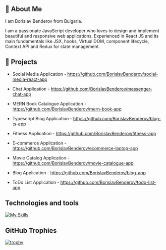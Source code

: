 ## 👋 About Me

I am Borislav Benderov from Bulgaria.

I am a passionate JavaScript developer who loves to design and implement beautiful and responsive web applications.
Experienced in React JS and its main fundamentals like JSX, hooks, Virtual DOM, component lifecycle, Context API and
Redux for state management.

## 🔭 Projects

- Social Media Application - https://github.com/BorislavBenderov/social-media-react-app

- Chat Application - https://github.com/BorislavBenderov/messenger-chat-app

- MERN Book Catalogue Application - https://github.com/BorislavBenderov/mern-book-app

- Typescript Blog Application - https://github.com/BorislavBenderov/blog-ts-app

- Fitness Application - https://github.com/BorislavBenderov/fitness-app

- E-commerce Application - https://github.com/BorislavBenderov/ecommerce-laptop-app

- Movie Catalog Application - https://github.com/BorislavBenderov/movie-catalogue-app

- Blog Application - https://github.com/BorislavBenderov/blog-app

- ToDo List Application - https://github.com/BorislavBenderov/todo-list-app

## Technologies and tools
[![My Skills](https://skillicons.dev/icons?i=js,ts,react,redux,html,css,nodejs,express,mongodb,firebase,bootstrap,tailwind,sass,jest,git,github,vscode)](https://skillicons.dev)

## GitHub Trophies

[![trophy](https://github-profile-trophy.vercel.app/?username=BorislavBenderov)](https://github.com/ryo-ma/github-profile-trophy)



<!--
**BorislavBenderov/BorislavBenderov** is a ✨ _special_ ✨ repository because its `README.md` (this file) appears on your GitHub profile.

Here are some ideas to get you started:

- 🔭 I’m currently working on ...
- 🌱 I’m currently learning ...
- 👯 I’m looking to collaborate on ...
- 🤔 I’m looking for help with ...
- 💬 Ask me about ...
- 📫 How to reach me: ...
- 😄 Pronouns: ...
- ⚡ Fun fact: ...
-->
